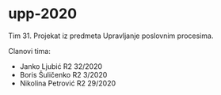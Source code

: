 # upp-2020
Tim 31. Projekat iz predmeta Upravljanje poslovnim procesima. 

Clanovi tima:
- Janko Ljubić R2 32/2020
- Boris Šuličenko R2 3/2020
- Nikolina Petrović R2 29/2020
